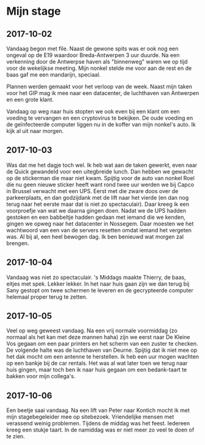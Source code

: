 # Mijn stage

## 2017-10-02
Vandaag begon met file. Naast de gewone spits was er ook nog een ongeval op de E19 waardoor Breda-Antwerpen 3 uur duurde. Na een verkenning door de Antwerpse haven als "binnenweg" waren we op tijd voor de wekelijkse meeting. Mijn nonkel stelde me voor aan de rest en de baas gaf me een mandarijn, speciaal.

Plannen werden gemaakt voor het verloop van de week. Naast mijn taken voor het GIP mag ik mee naar een datacenter, de luchthaven van Antwerpen en een grote klant.

Vandaag op weg naar huis stopten we ook even bij een klant om een voeding te vervangen en een cryptovirus te bekijken. De oude voeding en de geïnfecteerde computer liggen nu in de koffer van mijn nonkel's auto. Ik kijk al uit naar morgen.

## 2017-10-03
Was dat me het dagje toch wel. Ik heb wat aan de taken gewerkt, even naar de Quick gewandeld voor een uitegbreide lunch. Dan hebben we gewacht op de stickerman die maar niet kwam. Spijtig voor de auto van nonkel Roel die nu geen nieuwe sticker heeft want rond twee uur werden we bij Capco in Brussel verwacht met een UPS. Eerst met die zware doos over de parkeerplaats, en dan godzijdank met de lift naar het vierde (en dan nog terug naar het eerste maar dat is niet zo spectaculair). Daar kreeg ik een voorproefje van wat we daarna gingen doen. Nadat we de UPS hadden gestoken en een babbeltje hadden gedaan met iemand die we kenden, gingen we opweg naar het datacenter in Nossegem. Daar moesten we het wachtwoord van een van de servers resetten omdat iemand het vergeten was. Al bij al, een heel bewogen dag. Ik ben benieuwd wat morgen zal brengen.
## 2017-10-04
Vandaag was niet zo spectaculair. 's Middags maakte Thierry, de baas, eitjes met spek. Lekker lekker. In het naar huis gaan zijn we dan terug bij Sany gestopt om twee schermen te leveren en de gecrypteerde computer helemaal proper terug te zetten.
## 2017-10-05
Veel op weg geweest vandaag. Na een vrij normale voormiddag (zo normaal als het kan met deze mannen haha) zijn we eerst naar De Kleine Vos gegaan om een paar printers en het scherm van een zuster te checken. De volgende halte was de luchthaven van Deurne. Spijtig dat ik niet mee op het dak mocht om een antenne te herstellen. Ik heb een uur mogen wachten op een bankje bij de car rentals. Het was al wat later toen we terug naar huis gingen, maar toch ben ik naar huis gegaan om een bedank-taart te bakken voor mijn collega's.
## 2017-10-06
Een beetje saai vandaag. Na een lift van Peter naar Kontich mocht ik met mijn stagebegeleider mee op sitebezoek. Vriendelijke mensen met verassend weinig problemen. Tijdens de middag was het feest. Iedereen kreeg een stukje taart. In de namiddag was er niet meer zo veel te doen of te zien. 
